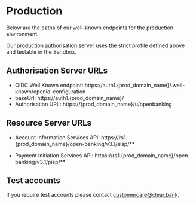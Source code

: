 # Production

Below are the paths of our well-known endpoints for the production environment.

Our production authorisation server uses the strict profile defined above and testable in the Sandbox.

## Authorisation Server URLs
- OIDC Well Known endpoint: https://auth1.{prod_domain_name}/.well-known/openid-configuration
- baseUrl: https://auth1.{prod_domain_name}/
- Authorisation URL: https://{prod_domain_name}/u/openbanking

## Resource Server URLs
- Account Information Services API: https://rs1.{prod_domain_name}/open-banking/v3.1/aisp/**

- Payment Initiation Services API: https://rs1.{prod_domain_name}/open-banking/v3.1/pisp/**

## Test accounts
If you require test accounts please contact customercare@clear.bank.

